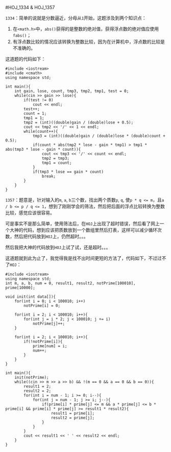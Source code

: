 #HOJ_1334 & HOJ_1357  

```1334```：简单的说就是分数逼近，分母从```1```开始，这题涉及到两个知识点：

1. 在```<math.h>```中，```abs()```获得的是整数的绝对值，获得浮点数的绝对值应使用```fabs()```；
2. 有浮点数比较的情况应该转换为整数比较，因为在计算机中，浮点数的比较是不准确的。  

这道题的代码如下：

	#include <iostream>
	#include <cmath>
	using namespace std;

	int main(){
    	int gain, lose, count, tmp3, tmp2, tmp1, test = 0;
    	while(cin >> gain >> lose){
        	if(test != 0)
            	cout << endl;
        	test++;
        	count = 1;
        	tmp1 = 1;
        	tmp2 = (int)((double)gain / (double)lose + 0.5);
        	cout << tmp2 << '/' << 1 << endl;
        	while(count++){
            	tmp3 = (int)((double)gain / (double)lose * (double)count + 0.5);
            	if(count * abs(tmp2 * lose - gain * tmp1) > tmp1 * abs(tmp3 * lose - gain * count)){
                	cout << tmp3 << '/' << count << endl;
                	tmp2 = tmp3;
                	tmp1 = count;
            	}
            	if(tmp3 * lose == gain * count)
                	break;
        	}
    	}
	}
	
```1357```：题意是，针对输入的```m```, ```a```, ```b```三个数，找出两个质数```p```, ```q```, 使```p * q <= m```，且```a / b <= p / q <= 1```，想到了刚刚学会的筛法，然后把后面的浮点比较转换为整数比较，感觉应该很容易。  

可是事实不是那么简单，使用筛法后，在```HOJ```上出现了超时错误，然后看了网上一个大神的代码，想到应该把质数放到一个数组里然后打表，这样可以减少循环次数，然后把代码放到```HOJ```上，仍然超时。。。  

然后我把大神的代码放到```HOJ```上试了试，还是超时。。。  

这道题就到此为止了，我觉得我是找不出时间更短的方法了，代码如下，不过过不了```HOJ```：

	#include <iostream>
	using namespace std;
	int m, a, b, num = 0, result1, result2, notPrime[100010], prime[10000];

	void init(int data[]){
    	for(int i = 0; i < 100010; i++)
        	notPrime[i] = 0;
	
    	for(int i = 2; i < 100010; i++){
        	for(int j = i * 2; j < 100010; j += i)
            	notPrime[j]++;
    	}

    	for(int i = 2; i < 100010; i++){
        	if(!notPrime[i]){
            	prime[num] = i;
            	num++;
        	}
    	}
	}

	int main(){
    	init(notPrime);
    	while((cin >> m >> a >> b) && !(m == 0 && a == 0 && b == 0)){
        	result1 = 2;
        	result2 = 2;
        	for(int i = num - 1; i >= 0; i--){
            	for(int j = num - 1; j >= i; j--){
                	if(prime[i] * prime[j] <= m && a * prime[j] <= b * prime[i] && prime[i] * prime[j] >= result1 * result2){
                    	result1 = prime[i];
                    	result2 = prime[j];
                	}
            	}
        	}
        	cout << result1 << ' ' << result2 << endl;
    	}
	}
